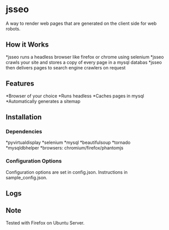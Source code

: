 # jsseo

A way to render web pages that are generated on the client
side for web robots.

## How it Works

*jsseo runs a headless browser like firefox or chrome using selenium
*jsseo crawls your site and stores a copy of every page in a mysql databas
*jsseo then delivers pages to search engine crawlers on request

## Features

*Browser of your choice
*Runs headless
*Caches pages in mysql
*Automatically generates a sitemap

## Installation

### Dependencies
*pyvirtualdisplay
*selenium
*mysql
*beautifulsoup
*tornado
*mysqldbhelper
*browsers: chromium/firefox/phantomjs

### Configuration Options

Configuration options are set in config.json. 
Instructions in sample_config.json.

## Logs

## Note
Tested with Firefox on Ubuntu Server.
